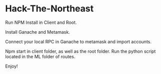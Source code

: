 # Hack-The-Northeast

Run NPM Install in Client and Root. 

Install Ganache and Metamask.

Connect your local RPC in Ganache to metamask and import accounts.

Npm start in client folder, as well as the root folder.
Run the python script located in the ML folder of routes.

Enjoy!
